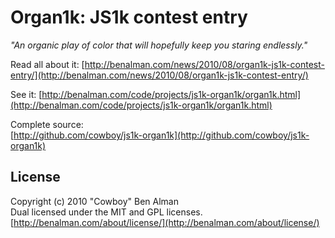 # Organ1k: JS1k contest entry #

_"An organic play of color that will hopefully keep you staring endlessly."_

Read all about it: 
[http://benalman.com/news/2010/08/organ1k-js1k-contest-entry/](http://benalman.com/news/2010/08/organ1k-js1k-contest-entry/)

See it:
[http://benalman.com/code/projects/js1k-organ1k/organ1k.html](http://benalman.com/code/projects/js1k-organ1k/organ1k.html)

Complete source:     
[http://github.com/cowboy/js1k-organ1k](http://github.com/cowboy/js1k-organ1k)


## License ##
Copyright (c) 2010 "Cowboy" Ben Alman  
Dual licensed under the MIT and GPL licenses.  
[http://benalman.com/about/license/](http://benalman.com/about/license/)
